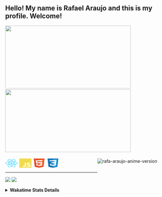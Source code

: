 ## Hello! My name is Rafael Araujo and this is my profile. Welcome!

<div>
  <img height="200"  width="400" src="https://github-readme-stats.vercel.app/api?username=rafa-araujo&show_icons=true&theme=dracula&include_all_commits=true&count_private=true"/>
  <img height="200" width="400" src="https://github-readme-stats.vercel.app/api/top-langs/?username=rafa-araujo&layout=compact&langs_count=7&theme=dracula"/>
</div>

<div style="display: inline_block"><br>
  <img align="center" alt="Rafa-React" height="30" width="40" src="https://raw.githubusercontent.com/devicons/devicon/master/icons/react/react-original.svg">
  <img align="center" alt="Rafa-Js" height="30" width="40" src="https://raw.githubusercontent.com/devicons/devicon/master/icons/javascript/javascript-plain.svg">
  <img align="center" alt="Rafa-HTML" height="30" width="40" src="https://raw.githubusercontent.com/devicons/devicon/master/icons/html5/html5-original.svg">
  <img align="center" alt="Rafa-CSS" height="30" width="40" src="https://raw.githubusercontent.com/devicons/devicon/master/icons/css3/css3-original.svg">
  <img align="right" height="200" width="210" alt="rafa-araujo-anime-version" src="https://cdn.discordapp.com/attachments/872942902454681690/872943127726538823/mygif.gif">
</div>

 * * *
 
 <a href = "mailto:rafacarlosaraujo@gmail.com"><img src="https://img.shields.io/badge/-Gmail-%23333?style=for-the-badge&logo=gmail&logoColor=white" target="_blank"></a>
  <a href="https://www.linkedin.com/in/rafael-carlos-ara%C3%BAjo" target="_blank"><img src="https://img.shields.io/badge/-LinkedIn-%230077B5?style=for-the-badge&logo=linkedin&logoColor=white" target="_blank"></a>

<details>
  <summary><b>Wakatime Stats Details</b></summary>
       <div align="justify">
        
<!--START_SECTION:waka-->
![Profile Views](http://img.shields.io/badge/Profile%20Views-0-blue)

**🐱 My Github Data** 

> 🏆 245 Contributions in the Year 2021
 > 
> 📦 79.9 kB Used in Github's Storage 
 > 
> 💼 Opted to Hire
 > 
> 📜 7 Public Repositories 
 > 
> 🔑 0 Private Repositories  
 > 
**I'm a Night 🦉** 

```text
🌞 Morning    6 commits      █░░░░░░░░░░░░░░░░░░░░░░░░   5.31% 
🌆 Daytime    35 commits     ███████░░░░░░░░░░░░░░░░░░   30.97% 
🌃 Evening    51 commits     ███████████░░░░░░░░░░░░░░   45.13% 
🌙 Night      21 commits     ████░░░░░░░░░░░░░░░░░░░░░   18.58%

```
📅 **I'm Most Productive on Monday** 

```text
Monday       26 commits     █████░░░░░░░░░░░░░░░░░░░░   23.01% 
Tuesday      20 commits     ████░░░░░░░░░░░░░░░░░░░░░   17.7% 
Wednesday    15 commits     ███░░░░░░░░░░░░░░░░░░░░░░   13.27% 
Thursday     21 commits     ████░░░░░░░░░░░░░░░░░░░░░   18.58% 
Friday       20 commits     ████░░░░░░░░░░░░░░░░░░░░░   17.7% 
Saturday     11 commits     ██░░░░░░░░░░░░░░░░░░░░░░░   9.73% 
Sunday       0 commits      ░░░░░░░░░░░░░░░░░░░░░░░░░   0.0%

```


📊 **This Week I Spent My Time On** 

```text
⌚︎ Time Zone: America/Sao_Paulo

💬 Programming Languages: 
JavaScript               8 hrs 34 mins       ████████████████████████░   98.94% 
JSX                      3 mins              ░░░░░░░░░░░░░░░░░░░░░░░░░   0.76% 
Markdown                 1 min               ░░░░░░░░░░░░░░░░░░░░░░░░░   0.24% 
Other                    0 secs              ░░░░░░░░░░░░░░░░░░░░░░░░░   0.05%

🔥 Editors: 
VS Code                  8 hrs 39 mins       █████████████████████████   100.0%

🐱‍💻 Projects: 
sd-013-a-project-react-te4 hrs 18 mins       ████████████░░░░░░░░░░░░░   49.76% 
sd-013-a-project-movie-ca1 hr 33 mins        ████░░░░░░░░░░░░░░░░░░░░░   18.06% 
trybe-exercises          1 hr 28 mins        ████░░░░░░░░░░░░░░░░░░░░░   16.98% 
exercise-forms-redux     1 hr 17 mins        ███░░░░░░░░░░░░░░░░░░░░░░   14.88% 
sd-013-a-project-trybewal1 min               ░░░░░░░░░░░░░░░░░░░░░░░░░   0.32%

💻 Operating System: 
Linux                    8 hrs 39 mins       █████████████████████████   100.0%

```

**I Mostly Code in HTML** 

```text
HTML                     2 repos             █████████████████████████   100.0%

```


**Timeline**

![Chart not found](https://raw.githubusercontent.com/rafa-araujo/rafa-araujo/main/charts/bar_graph.png) 


 Last Updated on 01/09/2021
<!--END_SECTION:waka-->

  </details> 
</div>
